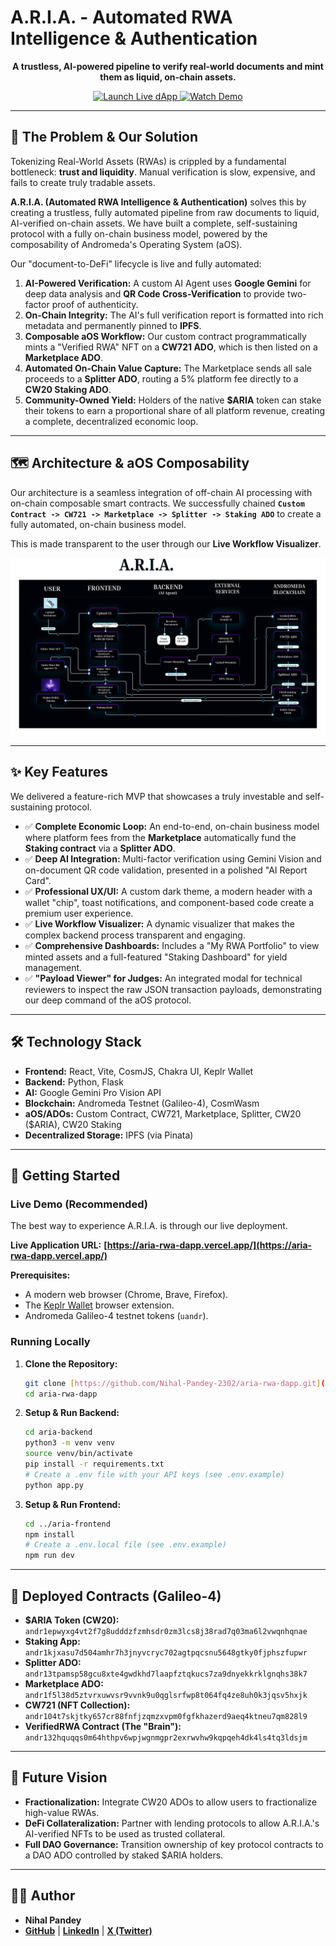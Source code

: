 # A.R.I.A. - Automated RWA Intelligence & Authentication

<p align="center">
  <strong>A trustless, AI-powered pipeline to verify real-world documents and mint them as liquid, on-chain assets.</strong>
</p>

<p align="center">
  <a href="https://aria-rwa-dapp.vercel.app/" target="_blank">
    <img src="https://img.shields.io/badge/Launch-Live%20dApp-9d4edd?style=for-the-badge&logo=vercel" alt="Launch Live dApp">
  </a>
  <a href="https://youtu.be/kHUxSGeolEs" target="_blank">
    <img src="https://img.shields.io/badge/Watch-Video%20Demo-blue?style=for-the-badge&logo=youtube" alt="Watch Demo">
  </a>
</p>

---

## 🎯 The Problem & Our Solution

Tokenizing Real-World Assets (RWAs) is crippled by a fundamental bottleneck: **trust and liquidity**. Manual verification is slow, expensive, and fails to create truly tradable assets.

**A.R.I.A. (Automated RWA Intelligence & Authentication)** solves this by creating a trustless, fully automated pipeline from raw documents to liquid, AI-verified on-chain assets. We have built a complete, self-sustaining protocol with a fully on-chain business model, powered by the composability of Andromeda's Operating System (aOS).

Our "document-to-DeFi" lifecycle is live and fully automated:
1.  **AI-Powered Verification:** A custom AI Agent uses **Google Gemini** for deep data analysis and **QR Code Cross-Verification** to provide two-factor proof of authenticity.
2.  **On-Chain Integrity:** The AI's full verification report is formatted into rich metadata and permanently pinned to **IPFS**.
3.  **Composable aOS Workflow:** Our custom contract programmatically mints a "Verified RWA" NFT on a **CW721 ADO**, which is then listed on a **Marketplace ADO**.
4.  **Automated On-Chain Value Capture:** The Marketplace sends all sale proceeds to a **Splitter ADO**, routing a 5% platform fee directly to a **CW20 Staking ADO**.
5.  **Community-Owned Yield:** Holders of the native **$ARIA** token can stake their tokens to earn a proportional share of all platform revenue, creating a complete, decentralized economic loop.

---

## 🗺️ Architecture & aOS Composability

Our architecture is a seamless integration of off-chain AI processing with on-chain composable smart contracts. We successfully chained **`Custom Contract -> CW721 -> Marketplace -> Splitter -> Staking ADO`** to create a fully automated, on-chain business model.

This is made transparent to the user through our **Live Workflow Visualizer**.

![A.R.I.A. Workflow Flowchart](https://raw.githubusercontent.com/Nihal-Pandey-2302/aria-rwa-dapp/main/Flowchart_final.png)

---

## ✨ Key Features

We delivered a feature-rich MVP that showcases a truly investable and self-sustaining protocol.

* ✅ **Complete Economic Loop:** An end-to-end, on-chain business model where platform fees from the **Marketplace** automatically fund the **Staking contract** via a **Splitter ADO**.
* ✅ **Deep AI Integration:** Multi-factor verification using Gemini Vision and on-document QR code validation, presented in a polished "AI Report Card".
* ✅ **Professional UX/UI:** A custom dark theme, a modern header with a wallet "chip", toast notifications, and component-based code create a premium user experience.
* ✅ **Live Workflow Visualizer:** A dynamic visualizer that makes the complex backend process transparent and engaging.
* ✅ **Comprehensive Dashboards:** Includes a "My RWA Portfolio" to view minted assets and a full-featured "Staking Dashboard" for yield management.
* ✅ **"Payload Viewer" for Judges:** An integrated modal for technical reviewers to inspect the raw JSON transaction payloads, demonstrating our deep command of the aOS protocol.

---

## 🛠️ Technology Stack

* **Frontend:** React, Vite, CosmJS, Chakra UI, Keplr Wallet
* **Backend:** Python, Flask
* **AI:** Google Gemini Pro Vision API
* **Blockchain:** Andromeda Testnet (Galileo-4), CosmWasm
* **aOS/ADOs:** Custom Contract, CW721, Marketplace, Splitter, CW20 ($ARIA), CW20 Staking
* **Decentralized Storage:** IPFS (via Pinata)

---

## 🚀 Getting Started

### Live Demo (Recommended)

The best way to experience A.R.I.A. is through our live deployment.

**Live Application URL:** **[https://aria-rwa-dapp.vercel.app/](https://aria-rwa-dapp.vercel.app/)**

**Prerequisites:**
* A modern web browser (Chrome, Brave, Firefox).
* The [Keplr Wallet](https://www.keplr.app/) browser extension.
* Andromeda Galileo-4 testnet tokens (`uandr`).

### Running Locally

1.  **Clone the Repository:**
    ```sh
    git clone [https://github.com/Nihal-Pandey-2302/aria-rwa-dapp.git](https://github.com/Nihal-Pandey-2302/aria-rwa-dapp.git)
    cd aria-rwa-dapp
    ```
2.  **Setup & Run Backend:**
    ```sh
    cd aria-backend
    python3 -m venv venv
    source venv/bin/activate
    pip install -r requirements.txt
    # Create a .env file with your API keys (see .env.example)
    python app.py
    ```
3.  **Setup & Run Frontend:**
    ```sh
    cd ../aria-frontend
    npm install
    # Create a .env.local file (see .env.example)
    npm run dev
    ```

---

## 🔗 Deployed Contracts (Galileo-4)

* **$ARIA Token (CW20):** `andr1epwyxg4vt2f7g8udddzfzmhsdr0zm3lcs8j38rad7q03ma6l2vwqnhqnae`
* **Staking App:** `andr1kjxasu7d504amhr7h3jnyvcryc702agtpqcsnu5648gtky0fjphszfupwr`
* **Splitter ADO:** `andr13tpamsp58gcu8xte4gwdkhd7laapfztqkucs7za9dnyekkrklgnqhs38k7`
* **Marketplace ADO:** `andr1f5l38d5ztvrxuwvsr9vvnk9u0qglsrfwp8t064fq4ze8uh0k3jqsv5hxjk`
* **CW721 (NFT Collection):** `andr104t7skjtky657cr88fnfjzqmzxvpm0fgfkhazerd9aeq4ktneu7qm828l9`
* **VerifiedRWA Contract (The "Brain"):** `andr132hquqqs0m64hthpv6wpjwgnmgpr2exrwvhw9kqpqeh4dk4ls4tq3ldsjm`

---

## 🔮 Future Vision

* **Fractionalization:** Integrate CW20 ADOs to allow users to fractionalize high-value RWAs.
* **DeFi Collateralization:** Partner with lending protocols to allow A.R.I.A.'s AI-verified NFTs to be used as trusted collateral.
* **Full DAO Governance:** Transition ownership of key protocol contracts to a DAO ADO controlled by staked $ARIA holders.

---

## 👨‍💻 Author

* **Nihal Pandey**
* **[GitHub](https://github.com/Nihal-Pandey-2302)** | **[LinkedIn](https://www.linkedin.com/in/nihal-pandey-8529b6257/)** | **[X (Twitter)](https://x.com/PandeyNihal23)**
